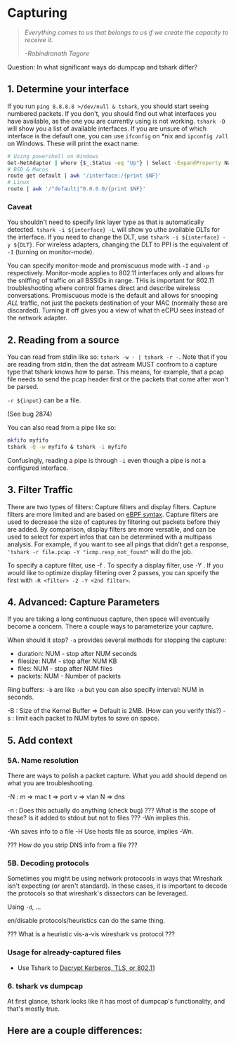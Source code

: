 
<!-- Draft Until
* [ ] Bug 2874
* [ ] Filtering ASCIINEMA
* [ ] tshark vs dumpcap
-->

# Capturing

> _Everything comes to us that belongs to us if we create the capacity to receive it._ 
>
> _-Rabindranath Tagore_

Question: In what significant ways do dumpcap and tshark differ?

## 1. Determine your interface

If you run `ping 8.8.8.8 >/dev/null & tshark`, you should start seeing
numbered packets. If you don't, you should find out what interfaces you have
available, as the one you are currently using is not working. `tshark -D`
will show you a list of available interfaces. If you are unsure of which
interface is the default one, you can use `ifconfig` on \*nix and
`ipconfig /all` on Windows. These will print the exact name:

```sh
# Using powershell on Windows
Get-NetAdapter | where {$_.Status -eq "Up"} | Select -ExpandProperty Name
# BSD & Macos
route get default | awk '/interface:/{print $NF}'
# Linux
route | awk '/^default|^0.0.0.0/{print $NF}'
```

### Caveat

You shouldn't need to specify link layer type as that is automatically
detected. `tshark -i ${interface} -L` will show yo uthe available DLTs for
the interface. If you need to change the DLT, use
`tshark -i ${interface} -y ${DLT}`. For wireless adapters, changing the DLT
to PPI is the equivalent of `-I` (turning on monitor-mode).

You can specify monitor-mode and promiscuous mode with `-I` and `-p`
respectively. Monitor-mode applies to 802.11 interfaces only and allows for
the sniffing of traffic on all BSSIDs in range. THis is important for 802.11
troubleshooting where control frames direct and describe wireless
conversations. Promiscuous mode is the default and allows for snooping _ALL_
traffic, not just the packets destination of your MAC (normally these are
discarded). Turning it off gives you a view of what th eCPU sees instead of
the network adapter.

## 2. Reading from a source

You can read from stdin like so: `tshark -w - | tshark -r -`. Note that if you
are reading from stdin, then the dat astream MUST confrom to a capture type that
tshark knows how to parse. This means, for example, that a pcap file needs to
send the pcap header first or the packets that come after won't be parsed. 

`-r ${input}` can be a file. 

(See bug 2874)

You can also read from a pipe like so:

```bash
mkfifo myfifo
tshark -Q -w myfifo & tshark -i myfifo
```

Confusingly, reading a pipe is through `-i` even though a pipe is not a
configured interface.

## 3. Filter Traffic

There are two types of filters: Capture filters and display filters. Capture
filters are more limited and are based on [eBPF syntax](). Capture filters are
used to decrease the size of captures by filtering out packets before they are
added. By comparison, display filters are more versatile, and can be used to
select for expert infos that can be determined with a multipass analysis. For
example, if you want to see all pings that didn't get a response,
`'tshark -r file.pcap -Y "icmp.resp_not_found"` will do the job.

To specify a capture filter, use -f <filter>. To specify a display filter,
use -Y <filter>. If you would like to optimize display filtering over 2
passes, you can spceify the first with `-R <filter> -2 -Y <2nd filter>`.

## 4. Advanced: Capture Parameters

If you are taking a long continuous capture, then space will eventually become a
concern. There a couple ways to parameterize your capture.

When should it stop?  `-a` provides several methods for stopping the capture:

- duration: NUM - stop after NUM seconds
- filesize: NUM - stop after NUM KB
- files: NUM - stop after NUM files
- packets: NUM - Number of packets

Ring buffers: `-b` are like `-a` but you can also specify interval: NUM in
seconds.

<Include ASCIINEMA>

-B  : Size of the Kernel Buffer => Default is 2MB. (How can you verify this?)
-s <num> : limit each packet to NUM bytes to save on space.

## 5. Add context

### 5A. Name resolution

There are ways to polish a packet capture. What you add should depend on what
you are troubleshooting.

-N :
  m => mac
  t => port
  v => vlan
  N => dns

-n : Does this actually do anything (check bug)
??? What is the scope of these? Is it added to stdout but not to files ???
-Wn implies this.

-Wn saves info to a file
-H Use hosts file as source, implies -Wn.

??? How do you strip DNS info from a file ???

### 5B. Decoding protocols

Sometimes you might be using network protocools in ways that Wireshark isn't
expecting (or aren't standard). In these cases, it is important to decode the
protocols so that wireshark's dissectors can be leveraged. 

Using `-d`, ... <ASCIICAST>

en/disable protocols/heuristics can do the same thing.

??? What is a heuristic vis-a-vis wireshark vs protocol ???

### Usage for already-captured files

- Use Tshark to [Decrypt Kerberos, TLS, or 802.11](/post/tshark-decryption)

### 6. tshark vs dumpcap

At first glance, tshark looks like it has most of dumpcap's functionality, and that's mostly true.

Here are a couple differences:
- 
